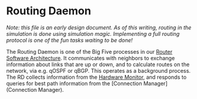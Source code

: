 # Routing Daemon #

*Note: this file is an early design document.  As of this writing,
 routing in the simulation is done using simulation magic.
 Implementing a full routing protocol is one of the fun tasks waiting
 to be done!*

The Routing Daemon is one of the Big Five processes in our [Router
Software Architecture](Router%20Software%20Architecture.md).  It
communicates with neighbors to exchange information about links that
are up or down, and to calculate routes on the network, via e.g. qOSPF
or qBGP.  This operates as a background process.  The RD collects
information from the [Hardware
Monitor](HardwareConfigManager_Methods), and responds to queries for
best path information from the [Connection Manager](Connection
Manager).
